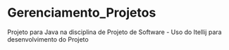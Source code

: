 # Gerenciamento_Projetos
Projeto para Java na disciplina de Projeto de Software - Uso do Itellij para desenvolvimento do Projeto

